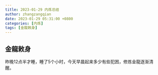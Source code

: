 ```yaml
---
title: 2023-01-29 内炼总结
author: zhangzangqian
date: 2023-01-29 05:31:00 +0800
categories: [内炼]
tags: [金龍敕身]
---
```


## 金龍敕身

昨晚12点半才睡，睡了5个小时，今天早晨起来多少有些犯困，修炼金龍逐渐清醒。